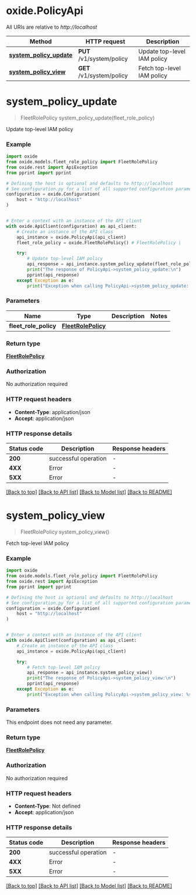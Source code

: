 # oxide.PolicyApi

All URIs are relative to *http://localhost*

Method | HTTP request | Description
------------- | ------------- | -------------
[**system_policy_update**](PolicyApi.md#system_policy_update) | **PUT** /v1/system/policy | Update top-level IAM policy
[**system_policy_view**](PolicyApi.md#system_policy_view) | **GET** /v1/system/policy | Fetch top-level IAM policy


# **system_policy_update**
> FleetRolePolicy system_policy_update(fleet_role_policy)

Update top-level IAM policy

### Example


```python
import oxide
from oxide.models.fleet_role_policy import FleetRolePolicy
from oxide.rest import ApiException
from pprint import pprint

# Defining the host is optional and defaults to http://localhost
# See configuration.py for a list of all supported configuration parameters.
configuration = oxide.Configuration(
    host = "http://localhost"
)


# Enter a context with an instance of the API client
with oxide.ApiClient(configuration) as api_client:
    # Create an instance of the API class
    api_instance = oxide.PolicyApi(api_client)
    fleet_role_policy = oxide.FleetRolePolicy() # FleetRolePolicy | 

    try:
        # Update top-level IAM policy
        api_response = api_instance.system_policy_update(fleet_role_policy)
        print("The response of PolicyApi->system_policy_update:\n")
        pprint(api_response)
    except Exception as e:
        print("Exception when calling PolicyApi->system_policy_update: %s\n" % e)
```



### Parameters


Name | Type | Description  | Notes
------------- | ------------- | ------------- | -------------
 **fleet_role_policy** | [**FleetRolePolicy**](FleetRolePolicy.md)|  | 

### Return type

[**FleetRolePolicy**](FleetRolePolicy.md)

### Authorization

No authorization required

### HTTP request headers

 - **Content-Type**: application/json
 - **Accept**: application/json

### HTTP response details

| Status code | Description | Response headers |
|-------------|-------------|------------------|
**200** | successful operation |  -  |
**4XX** | Error |  -  |
**5XX** | Error |  -  |

[[Back to top]](#) [[Back to API list]](../README.md#documentation-for-api-endpoints) [[Back to Model list]](../README.md#documentation-for-models) [[Back to README]](../README.md)

# **system_policy_view**
> FleetRolePolicy system_policy_view()

Fetch top-level IAM policy

### Example


```python
import oxide
from oxide.models.fleet_role_policy import FleetRolePolicy
from oxide.rest import ApiException
from pprint import pprint

# Defining the host is optional and defaults to http://localhost
# See configuration.py for a list of all supported configuration parameters.
configuration = oxide.Configuration(
    host = "http://localhost"
)


# Enter a context with an instance of the API client
with oxide.ApiClient(configuration) as api_client:
    # Create an instance of the API class
    api_instance = oxide.PolicyApi(api_client)

    try:
        # Fetch top-level IAM policy
        api_response = api_instance.system_policy_view()
        print("The response of PolicyApi->system_policy_view:\n")
        pprint(api_response)
    except Exception as e:
        print("Exception when calling PolicyApi->system_policy_view: %s\n" % e)
```



### Parameters

This endpoint does not need any parameter.

### Return type

[**FleetRolePolicy**](FleetRolePolicy.md)

### Authorization

No authorization required

### HTTP request headers

 - **Content-Type**: Not defined
 - **Accept**: application/json

### HTTP response details

| Status code | Description | Response headers |
|-------------|-------------|------------------|
**200** | successful operation |  -  |
**4XX** | Error |  -  |
**5XX** | Error |  -  |

[[Back to top]](#) [[Back to API list]](../README.md#documentation-for-api-endpoints) [[Back to Model list]](../README.md#documentation-for-models) [[Back to README]](../README.md)

